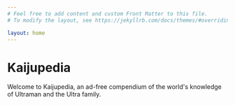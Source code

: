```yaml
---
# Feel free to add content and custom Front Matter to this file.
# To modify the layout, see https://jekyllrb.com/docs/themes/#overriding-theme-defaults

layout: home
---
```


# Kaijupedia

Welcome to Kaijupedia, an ad-free compendium of the world's knowledge of
Ultraman and the Ultra family.
